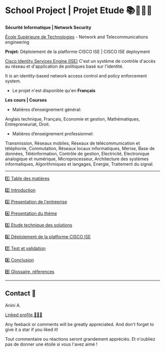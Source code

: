 # School Project | Projet Etude 📚👨🏽‍🎓 
  
**Sécurité Informatique | Network Security**

[École Supérieure de Technologies](http://www.groupeloko.com/filieredet.php?fil=rit) - Network and Telecommunications engineering

**Projet:** Déploiement de la platforme CISCO ISE | CISCO ISE deployment

[Cisco Identity Services Engine (ISE)](https://www.cisco.com/c/en/us/td/docs/security/ise/2-4/admin_guide/b_ISE_admin_guide_24/m_introduction.pdf) C'est un système de contrôle d'accès au réseau et d'application de politiques basé sur l'identité. 

It is an identity-based network access control and policy enforcement system.

* Le projet n'est disponible qu'en **Français**

**Les cours | Courses**

* Matières d’enseignement général:

Anglais technique, Français, Economie et gestion, Mathématiques, Entrepreneuriat, Droit. 

* Matières d’enseignement professionnel: 
 
Transmission, Réseaux mobiles, Réseaux de télécommunication et téléphonie, Commutation, Réseaux locaux informatiques, Merise, Base de données, Téléinformation, Contrôle de gestion, Electricité, Electronique analogique et numérique, Microprocesseur, Architecture des systèmes informatiques, Algorithmiques et langages, Energie, Traitement du signal.

------------------------------

[1️⃣ Table des matières](https://github.com/Anini-A/School-Projects/blob/5e33615e91e6bddee7436d9ca84d530e233c5a29/CISCO%20ISE/SOMMAIRE.pdf) 

[2️⃣ Introduction](https://github.com/Anini-A/School-Projects/blob/5e33615e91e6bddee7436d9ca84d530e233c5a29/CISCO%20ISE/INTRODUCTION.pdf)

[3️⃣ Presentation de l'entreprise](https://github.com/Anini-A/School-Projects/blob/5e33615e91e6bddee7436d9ca84d530e233c5a29/CISCO%20ISE/CHAPITRE%201.pdf)

[4️⃣ Presentation du thème](https://github.com/Anini-A/School-Projects/blob/5e33615e91e6bddee7436d9ca84d530e233c5a29/CISCO%20ISE/CHAPITRE%202.pdf)

[5️⃣ Etude technique des solutions](https://github.com/Anini-A/School-Projects/blob/5e33615e91e6bddee7436d9ca84d530e233c5a29/CISCO%20ISE/CHAPITRE%203.pdf)

[6️⃣ Déploiement de la platforme CISCO ISE](https://github.com/Anini-A/School-Projects/blob/5e33615e91e6bddee7436d9ca84d530e233c5a29/CISCO%20ISE/CHAPITRE%204.pdf)

[7️⃣ Test et validation](https://github.com/Anini-A/School-Projects/blob/5e33615e91e6bddee7436d9ca84d530e233c5a29/CISCO%20ISE/CHAPITRE%205.pdf)

[8️⃣ Conclusion](https://github.com/Anini-A/School-Projects/blob/5e33615e91e6bddee7436d9ca84d530e233c5a29/CISCO%20ISE/CONCLUSION.pdf)

[9️⃣ Glossaire, réferences](https://github.com/Anini-A/School-Projects/blob/5e33615e91e6bddee7436d9ca84d530e233c5a29/CISCO%20ISE/GLOSSIAIRE-REFERENCES-listes%20tab%20et%20fig.pdf)

------------------------------

## Contact 🪪

Anini A.

[Linked profile 👨🏾‍🦲](https://www.linkedin.com/in/anini-amoakon)

Any feeback or comments will be greatly appreciated. And don't forget to give it a star if you liked it! 

Tout commentaire ou réactions seront grandement appréciés. Et n'oubliez pas de donner une étoile si vous l'avez aimé ! 


